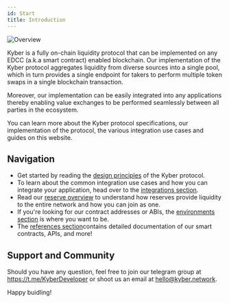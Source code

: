 ```yaml
---
id: Start
title: Introduction
---
```

![Overview](/uploads/overview.png "Overview")

Kyber is a fully on-chain liquidity protocol that can be implemented on any EDCC (a.k.a smart contract) enabled blockchain. Our implementation of the Kyber protocol aggregates liquidity from diverse sources into a single pool, which in turn provides a single endpoint for takers to perform multiple token swaps in a single blockchain transaction.

Moreover, our implementation can be easily integrated into any applications thereby enabling value exchanges to be performed seamlessly between all parties in the ecosystem.

You can learn more about the Kyber protocol specifications, our implementation of the protocol, the various integration use cases and guides on this website.

## Navigation
- Get started by reading the [design principles](home-designprinciples.md) of the Kyber protocol.
- To learn about the common integration use cases and how you can integrate your application, head over to the [integrations section](integrations-intro.md).
- Read our [reserve overview](reserves-intro.md) to understand how reserves provide liquidity to the entire network and how you can join as one.
- If you're looking for our contract addresses or ABIs, the [environments section](environments-intro.md) is where you want to be.
- The [references section](references-intro.md)contains detailed documentation of our smart contracts, APIs, and more!

## Support and Community
Should you have any question, feel free to join our telegram group at https://t.me/KyberDeveloper or shoot us an email at [hello@kyber.network](mailto:hello@kyber.network).

Happy buidling!
